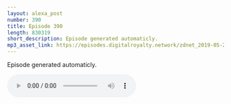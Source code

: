 ```yaml
---
layout: alexa_post
number: 390
title: Episode 390
length: 830319
short_description: Episode generated automaticly.
mp3_asset_link: https://episodes.digitalroyalty.network/zdnet_2019-05-24_01-00-05.mp3
---
```


Episode generated automaticly.

<audio controls>
    <source src="{{ page.mp3_asset_link }}" type="audio/mpeg">
</audio>